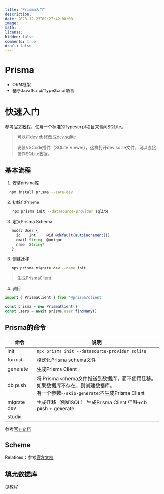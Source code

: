 ```yaml
---
title: "Prisma入门"
description: 
date: 2023-12-27T09:27:42+08:00
image: 
math: 
license: 
hidden: false
comments: true
draft: false
---
```




# Prisma

- ORM框架
- 基于JavaScript/TypeScript语言



# 快速入门

参考[官方教程](https://www.prisma.io/docs/getting-started/quickstart)，使用一个标准的Typescript项目来访问SQLite。

> 可以将dev.db修改成dev.sqlite
>
> 安装VSCode插件（SQLite Viewer），这样打开dev.sqlite文件，可以直接操作SQLite数据。



## 基本流程

1. 安装prisma库

 ```bash
   npm install prisma --save-dev
 ```

2. 初始化Prisma

   ```bash
   npx prisma init --datasource-provider sqlite
   ```

3. 定义Prisma Schema

```typescript
   model User {
     id    Int     @id @default(autoincrement())
     email String  @unique
     name  String?
   }
```

3. 创建迁移

```bash
   npx prisma migrate dev --name init
```

> 生成PrismaClient

4. 调用

```typescript
import { PrismaClient } from '@prisma/client'

const prisma = new PrismaClient()
const users = await prisma.user.findMany()
```



## Prisma的命令



| 命令         | 说明                                                         |
| ------------ | ------------------------------------------------------------ |
| init         | `npx prisma init --datasource-provider sqlite`               |
| format       | 格式化Prisma  schema文件                                     |
| generate     | 生成Prisma Client                                            |
| db push      | 将 Prisma schema文件推送到数据库，而不使用迁移。  如果数据库不存在，则创建数据库。<br/>有一个参数`--skip-generate`:不生成Prisma Client |
| migrate  dev | 生成迁移（例如SQL）  生成Prisma Client   迁移+db push +  generate |
| studio       |                                                              |



参考[官方文档](https://www.prisma.io/docs/orm/reference/prisma-cli-reference#init)



## Scheme

Relations：参考[官方文档](https://www.prisma.io/docs/orm/prisma-schema/data-model/relations)



## 填充数据库

见[教程](https://www.prisma.io/blog/nestjs-prisma-rest-api-7D056s1BmOL0#seed-the-database)



